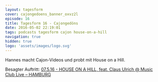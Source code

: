 ```yaml
---
layout: tagesform
cover: cajongedoens_banner_oxvz2l
episode: 16
title: Tagesform 16 - Cajongedöns
date: 2016-05-02 22:19:01
tags: podcasts tagesform cajon house-on-a-hill
navigation: true
hidden: true
logo: 'assets/images/logo.svg'
---
```


Hannes macht Cajon-Videos und probt mit House on a Hill.

<!-- more -->

Besagter Auftritt: [07.5.16 - HOUSE ON A HILL, feat. Claus Ulrich @ Music Club Live – HAMBURG](https://houseonahill.de/events/house-on-a-hill-music-club-live-hamburg-3/)

